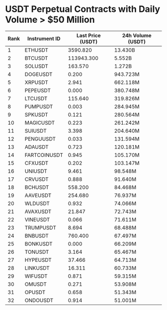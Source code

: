 # USDT Perpetual Contracts with Daily Volume > $50 Million

| Rank | Instrument ID | Last Price (USDT) | 24h Volume (USDT) |
|------|---------------|-------------------|-------------------|
| 1 | ETHUSDT | 3590.820 | 13.430B |
| 2 | BTCUSDT | 113943.300 | 5.552B |
| 3 | SOLUSDT | 163.570 | 1.272B |
| 4 | DOGEUSDT | 0.200 | 943.723M |
| 5 | XRPUSDT | 2.941 | 662.118M |
| 6 | PEPEUSDT | 0.000 | 380.748M |
| 7 | LTCUSDT | 115.640 | 319.826M |
| 8 | PUMPUSDT | 0.003 | 284.945M |
| 9 | SPKUSDT | 0.121 | 280.564M |
| 10 | MAGICUSDT | 0.223 | 261.242M |
| 11 | SUIUSDT | 3.398 | 204.640M |
| 12 | PENGUUSDT | 0.033 | 131.594M |
| 13 | ADAUSDT | 0.723 | 120.181M |
| 14 | FARTCOINUSDT | 0.945 | 105.170M |
| 15 | CFXUSDT | 0.202 | 103.147M |
| 16 | UNIUSDT | 9.461 | 98.548M |
| 17 | CRVUSDT | 0.888 | 91.640M |
| 18 | BCHUSDT | 558.200 | 84.468M |
| 19 | AAVEUSDT | 254.680 | 76.937M |
| 20 | WLDUSDT | 0.932 | 74.066M |
| 21 | AVAXUSDT | 21.847 | 72.743M |
| 22 | VINEUSDT | 0.066 | 71.611M |
| 23 | TRUMPUSDT | 8.694 | 68.488M |
| 24 | BNBUSDT | 760.400 | 67.497M |
| 25 | BONKUSDT | 0.000 | 66.209M |
| 26 | TONUSDT | 3.164 | 65.467M |
| 27 | HYPEUSDT | 37.466 | 64.713M |
| 28 | LINKUSDT | 16.311 | 60.733M |
| 29 | WIFUSDT | 0.871 | 59.315M |
| 30 | OMUSDT | 0.271 | 53.908M |
| 31 | OPUSDT | 0.658 | 51.343M |
| 32 | ONDOUSDT | 0.914 | 51.001M |
